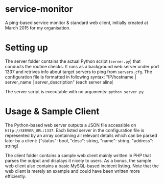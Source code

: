 # service-monitor
A ping-based service monitor &amp; standard web client, initially created at March 2015 for my organisation.

# Setting up
The server folder contains the actual Python script (`server.py`) that conducts the routine checks. It runs as a background web server under port 1337 and retrives info about target servers to ping from `servers.cfg`. The configuration file is formatted in following syntax: "IP/hostname | server_name | server_description" (each server aline)

The server script is executable with no arguments: `python server.py`

# Usage &amp; Sample Client
The Python-based web server outputs a JSON file accessible on `http://SERVER_URL:1337`. Each listed server in the configuration file is represented by an array containing all relevant details which can be parsed later by a client:
{"status": bool, "desc": string, "name": string, "address": string}

The client folder contains a sample web client mainly written in PHP that parses the output and displays it nicely to users. As a bonus, the sample web client also contains a basic MySQL-based incident listing. Note that the web client is merely an example and could have been written more efficiently.